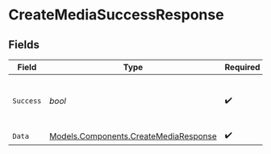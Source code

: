 # CreateMediaSuccessResponse


## Fields

| Field                                                                                   | Type                                                                                    | Required                                                                                | Description                                                                             | Example                                                                                 |
| --------------------------------------------------------------------------------------- | --------------------------------------------------------------------------------------- | --------------------------------------------------------------------------------------- | --------------------------------------------------------------------------------------- | --------------------------------------------------------------------------------------- |
| `Success`                                                                               | *bool*                                                                                  | :heavy_check_mark:                                                                      | Demonstrates whether the request is successful or not.                                  | true                                                                                    |
| `Data`                                                                                  | [Models.Components.CreateMediaResponse](../../Models/Components/CreateMediaResponse.md) | :heavy_check_mark:                                                                      | N/A                                                                                     |                                                                                         |